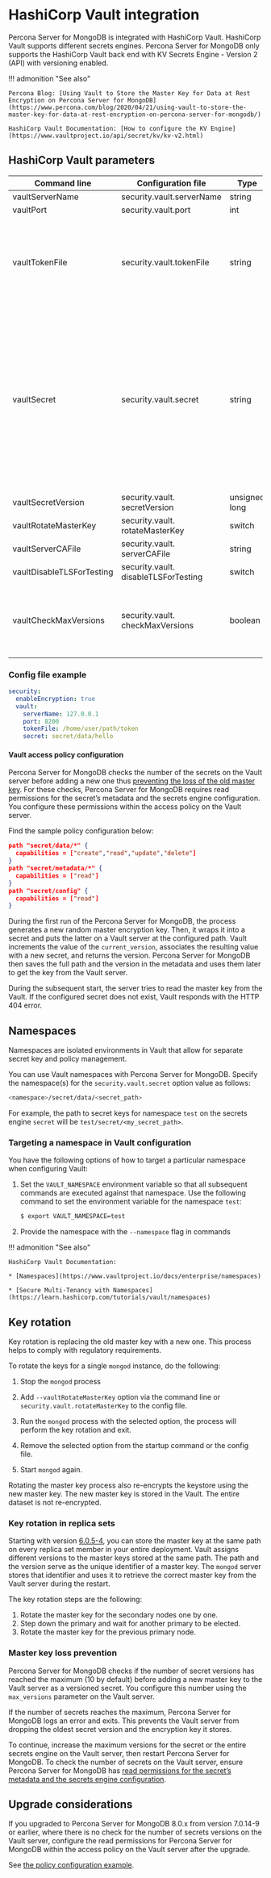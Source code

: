 # HashiCorp Vault integration

Percona Server for MongoDB is integrated with HashiCorp Vault. HashiCorp Vault supports different secrets engines. Percona Server for MongoDB only supports the HashiCorp Vault
back end with KV Secrets Engine - Version 2 (API)
with versioning enabled.

!!! admonition "See also"

    Percona Blog: [Using Vault to Store the Master Key for Data at Rest Encryption on Percona Server for MongoDB](https://www.percona.com/blog/2020/04/21/using-vault-to-store-the-master-key-for-data-at-rest-encryption-on-percona-server-for-mongodb/)

    HashiCorp Vault Documentation: [How to configure the KV Engine](https://www.vaultproject.io/api/secret/kv/kv-v2.html)



## HashiCorp Vault parameters

| Command line         | Configuration file        | Type   | Description  |
| -------------------- | ------------------------- | ------ | ------------ |
| vaultServerName      | security.vault.serverName | string | The IP address of the Vault server|
| vaultPort            | security.vault.port       | int    | The port on the Vault server|
| vaultTokenFile       | security.vault.tokenFile  | string | The path to the vault token file. The token file is used by MongoDB to access HashiCorp Vault. The vault token file consists of the raw Vault token and does not include any additional strings or parameters. <br> <br> Example of a Vault token file: <br> <br> `s.uTrHtzsZnEE7KyHeA797CkWA`|
| vaultSecret          | security.vault.secret     | string | The path to the Vault secret. The Vault secret path format must be ```<secrets_engine_mount_path>/data/<custom_path>``` <br> <br> where: <br> - ``<secrets_engine_mount_path>`` is the path to the Key/Value Secrets Engine v2; <br> - ``data`` is the mandatory path prefix required by Version 2 API; <br> - ``<custom_path>`` is the path to the specific secret. <br> <br> Example: `secret_v2/data/psmdb-test/rs1-27017` <br><br> A distinct Vault secret path for every replica set member is not mandatory. In previous versions, it is recommended to use different secret paths for every database node in the entire deployment to avoid issues during the master key rotation.|
| vaultSecretVersion | security.vault.<br>secretVersion | unsigned long | (Optional) The version of the Vault secret to use | 
| vaultRotateMasterKey | security.vault.<br>rotateMasterKey| switch | When enabled, rotates the master key and exits |
| vaultServerCAFile    | security.vault.<br>serverCAFile | string | The path to the TLS certificate file |
| vaultDisableTLSForTesting | security.vault.<br>disableTLSForTesting | switch | Disables secure connection to Vault using SSL/TLS client certificates|
| vaultCheckMaxVersions  | security.vault.<br>checkMaxVersions| boolean | Verifies that the current number of secret versions has not reached the maximum, defined by the `max_versions` parameter for the secret or the secrets engine on the Vault server. If the number of versions has reached the maximum, the server logs an error and exits. Enabled by default. Available starting with version 8.0.0-1.|


### Config file example

```yaml
security:
  enableEncryption: true
  vault:
    serverName: 127.0.0.1
    port: 8200
    tokenFile: /home/user/path/token
    secret: secret/data/hello
```

#### Vault access policy configuration

Percona Server for MongoDB checks the number of the secrets on the Vault server before adding a new one thus [preventing the loss of the old master key](#master-key-loss-prevention). For these checks, Percona Server for MongoDB requires read permissions for the secret’s metadata and the secrets engine configuration. You configure these permissions within the access policy on the Vault server.

Find the sample policy configuration below:

```json
path "secret/data/*" {
  capabilities = ["create","read","update","delete"]
}
path "secret/metadata/*" {
  capabilities = ["read"]
}
path "secret/config" {
  capabilities = ["read"]
}
```

During the first run of the Percona Server for MongoDB, the process generates a new random master encryption key. Then, it wraps it into a secret and puts the latter on a Vault server at the configured path. Vault increments the value of the `current_version`, associates the resulting value with a new secret, and returns the version. Percona Server for MongoDB then saves the full path and the version in the metadata and uses them later to get the key from the Vault server.

During the subsequent start, the server tries to read the master key from the Vault. If the configured secret does not exist, Vault responds with the HTTP 404 error.

## Namespaces

Namespaces are isolated environments in Vault that allow for separate secret key and policy management.

You can use Vault namespaces with Percona Server for MongoDB. Specify the namespace(s) for the `security.vault.secret` option value as follows:

```{.bash data-prompt="$"}
<namespace>/secret/data/<secret_path>
```

For example, the path to secret keys for namespace `test` on  the secrets engine `secret` will be `test/secret/<my_secret_path>`.

### Targeting a namespace in Vault configuration

You have the following options of how to target a particular namespace when configuring Vault:

1. Set the `VAULT_NAMESPACE` environment variable so that all subsequent commands are executed against that namespace. Use the following command to set the environment variable for the namespace `test`:

   ```{.bash data-prompt="$"}
   $ export VAULT_NAMESPACE=test
   ```
2. Provide the namespace with the `--namespace` flag in commands

!!! admonition "See also"

    HashiCorp Vault Documentation:

    * [Namespaces](https://www.vaultproject.io/docs/enterprise/namespaces)

    * [Secure Multi-Tenancy with Namespaces](https://learn.hashicorp.com/tutorials/vault/namespaces)

## Key rotation

Key rotation is replacing the old master key with a new one. This process helps to comply with regulatory requirements.

To rotate the keys for a single `mongod` instance, do the following:

1. Stop the `mongod` process

2. Add `--vaultRotateMasterKey` option via the command line or `security.vault.rotateMasterKey` to the config file.

3. Run the `mongod` process with the selected option, the process will perform the key rotation and exit.

4. Remove the selected option from the startup command or the config file.

5. Start `mongod` again.

Rotating the master key process also re-encrypts the keystore using the new master key. The new master key is stored in the Vault. The entire dataset is not re-encrypted.

### Key rotation in replica sets

Starting with version [6.0.5-4](https://docs.percona.com/percona-server-for-mongodb/6.0/release_notes/6.0.5-4.md), you can store the master key at the same path on every replica set member in your entire deployment. Vault assigns different versions to the master keys stored at the same path. The path and the version serve as the unique identifier of a master key. The `mongod` server stores that identifier and uses it to retrieve the correct master key from the Vault server during the restart.

The key rotation steps are the following:

1. Rotate the master key for the secondary nodes one by one.
2. Step down the primary and wait for another primary to be elected.
3. Rotate the master key for the previous primary node.

### Master key loss prevention

Percona Server for MongoDB checks if the number of secret versions has reached the maximum (10 by default) before adding a new master key to the Vault server as a versioned secret. You configure this number using the `max_versions` parameter on the Vault server.

If the number of secrets reaches the maximum, Percona Server for MongoDB logs an error and exits. This prevents the Vault server from dropping the oldest secret version and the encryption key it stores.

To continue, increase the maximum versions for the secret or the entire secrets engine on the Vault server, then restart Percona Server for MongoDB. To check the number of secrets on the Vault server, ensure Percona Server for MongoDB has [read permissions for the secret’s metadata and the secrets engine configuration](#vault-access-policy-configuration).

## Upgrade considerations

If you upgraded to Percona Server for MongoDB 8.0.x from version 7.0.14-9 or earlier, where there is no check for the number of secrets versions on the Vault server, configure the read permissions for Percona Server for MongoDB within the access policy on the Vault server after the upgrade. 

See [the policy configuration example](#vault-access-policy-configuration).